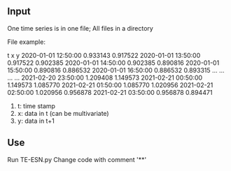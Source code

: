 ## Input
One time series is in one file;
All files in a directory 

File example: 

t	x	y
2020-01-01 12:50:00	 0.933143	0.917522
2020-01-01 13:50:00	 0.917522	0.902385
2020-01-01 14:50:00  0.902385	0.890816
2020-01-01 15:50:00	 0.890816	0.886532
2020-01-01 16:50:00	 0.886532	0.893315
...	...	...	...
2021-02-20 23:50:00	 1.209408	1.149573
2021-02-21 00:50:00  1.149573	1.085770
2021-02-21 01:50:00	 1.085770	1.020956
2021-02-21 02:50:00	 1.020956	0.956878
2021-02-21 03:50:00	 0.956878	0.894471


1. t: time stamp
2. x: data in t (can be multivariate)
3. y: data in t+1


## Use
Run TE-ESN.py
Change code with comment '**'


